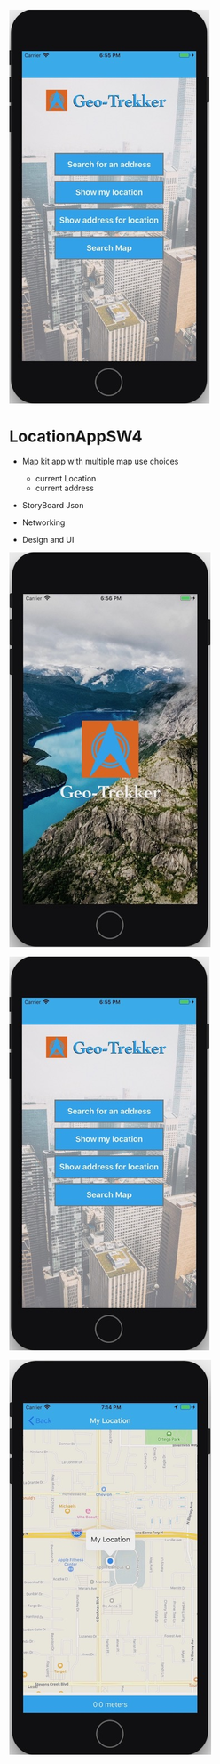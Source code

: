 

![](GeoTrekkerHome.jpg)

# LocationAppSW4
- Map kit app with multiple map use choices
    - current Location
    - current address
    
- StoryBoard Json
- Networking
- Design and UI


![](GeoTrekkerLaunch.jpg)


![](GeoTrekkerHome.jpg)


![](GeoTrekkerMap.jpg)
